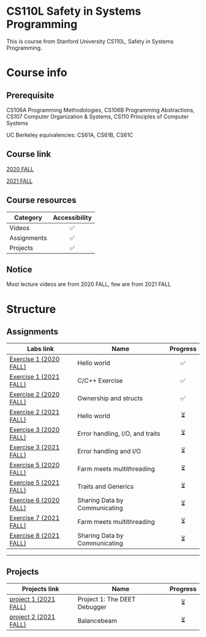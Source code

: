 # CS110L Safety in Systems Programming
This is course from Stanford University CS110L, Safety in Systems Programming.


# Course info
## Prerequisite
CS106A Programming Methodologies, CS106B Programming Abstractions, CS107 Computer Organization & Systems, CS110 Principles of Computer Systems

UC Berkeley equivalencies: CS61A, CS61B, CS61C
## Course link
[2020 FALL](https://reberhardt.com/cs110l/spring-2020/)

[2021 FALL](https://reberhardt.com/cs110l/spring-2021/)

## Course resources 
|Category|Accessibility|
|---|:-:|
|Videos|✅|
|Assignments|✅|
|Projects|✅|

## Notice
Most lecture videos are from 2020 FALL, few are from 2021 FALL

# Structure
## Assignments
|Labs link| Name| Progress|
|---|---|:-:|
|[Exercise 1 (2020 FALL)](https://reberhardt.com/cs110l/spring-2020/assignments/week-1-exercises/) |Hello world|✅|
|[Exercise 1 (2021 FALL)](https://reberhardt.com/cs110l/spring-2021/assignments/week-1-exercises/) |C/C++ Exercise|✅|
|[Exercise 2 (2020 FALL)](https://reberhardt.com/cs110l/spring-2020/assignments/week-2-exercises/) |Ownership and structs|✅|
|[Exercise 2 (2021 FALL)](https://reberhardt.com/cs110l/spring-2021/assignments/week-2-exercises/) |Hello world|⏳|
|[Exercise 3 (2020 FALL)](https://reberhardt.com/cs110l/spring-2020/assignments/week-3-exercises/) |Error handling, I/O, and traits|⏳|
|[Exercise 3 (2021 FALL)](https://reberhardt.com/cs110l/spring-2021/assignments/week-3-exercises/) |Error handling and I/O|⏳|
|[Exercise 5 (2020 FALL)](https://reberhardt.com/cs110l/spring-2020/assignments/week-5-exercises/) |Farm meets multithreading|⏳|
|[Exercise 5 (2021 FALL)](https://reberhardt.com/cs110l/spring-2021/assignments/week-5-exercises/) |Traits and Generics|⏳|
|[Exercise 6 (2020 FALL)](https://reberhardt.com/cs110l/spring-2020/assignments/week-6-exercises/) |Sharing Data by Communicating|⏳|
|[Exercise 7 (2021 FALL)](https://reberhardt.com/cs110l/spring-2021/assignments/week-7-exercises/) |Farm meets multithreading|⏳|
|[Exercise 8 (2021 FALL)](https://reberhardt.com/cs110l/spring-2021/assignments/week-8-exercises/) |Sharing Data by Communicating|⏳|

---
## Projects
|Projects link|  Name|Progress|
|------- |---| :-: |
|[project 1 (2021 FALL)](https://reberhardt.com/cs110l/spring-2021/assignments/project-1/) |Project 1: The DEET Debugger|⏳|
|[project 2 (2021 FALL)](https://reberhardt.com/cs110l/spring-2021/assignments/project-2/) |Balancebeam| ⏳|
